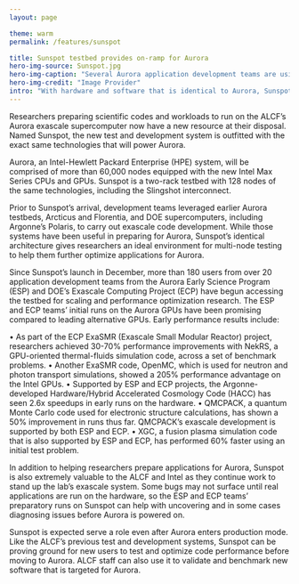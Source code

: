 ```yaml
---
layout: page

theme: warm
permalink: /features/sunspot

title: Sunspot testbed provides on-ramp for Aurora 
hero-img-source: Sunspot.jpg
hero-img-caption: "Several Aurora application development teams are using Sunspot for scaling and performance optimization research."
hero-img-credit: "Image Provider"
intro: "With hardware and software that is identical to Aurora, Sunspot gives researchers a valuable platform for advancing code development work."
---
```



Researchers preparing scientific codes and workloads to run on the ALCF’s Aurora exascale supercomputer now have a new resource at their disposal. Named Sunspot, the new test and development system is outfitted with the exact same technologies that will power Aurora. 

Aurora, an Intel-Hewlett Packard Enterprise (HPE) system, will be comprised of more than 60,000 nodes equipped with the new Intel Max Series CPUs and GPUs. Sunspot is a two-rack testbed with 128 nodes of the same technologies, including the Slingshot interconnect. 

Prior to Sunspot’s arrival, development teams leveraged earlier Aurora testbeds, Arcticus and Florentia, and DOE supercomputers, including Argonne’s Polaris, to carry out exascale code development. While those systems have been useful in preparing for Aurora, Sunspot’s identical architecture gives researchers an ideal environment for multi-node testing to help them further optimize applications for Aurora. 

Since Sunspot’s launch in December, more than 180 users from over 20 application development teams from the Aurora Early Science Program (ESP) and DOE’s Exascale Computing Project (ECP) have begun accessing the testbed for scaling and performance optimization research. The ESP and ECP teams’ initial runs on the Aurora GPUs have been promising compared to leading alternative GPUs. Early performance results include:

•	As part of the ECP ExaSMR (Exascale Small Modular Reactor) project, researchers achieved 30-70% performance improvements with NekRS, a GPU-oriented thermal-fluids simulation code, across a set of benchmark problems.
•	Another ExaSMR code, OpenMC, which is used for neutron and photon transport simulations, showed a 205% performance advantage on the Intel GPUs.
•	Supported by ESP and ECP projects, the Argonne-developed Hardware/Hybrid Accelerated Cosmology Code (HACC) has seen 2.6x speedups in early runs on the hardware. 
•	QMCPACK, a quantum Monte Carlo code used for electronic structure calculations, has shown a 50% improvement in runs thus far. QMCPACK’s exascale development is supported by both ESP and ECP. 
•	XGC, a fusion plasma simulation code that is also supported by ESP and ECP, has performed 60% faster using an initial test problem.

In addition to helping researchers prepare applications for Aurora, Sunspot is also extremely valuable to the ALCF and Intel as they continue work to stand up the lab’s exascale system. Some bugs may not surface until real applications are run on the hardware, so the ESP and ECP teams’ preparatory runs on Sunspot can help with uncovering and in some cases diagnosing issues before Aurora is powered on.

Sunspot is expected serve a role even after Aurora enters production mode. Like the ALCF’s previous test and development systems, Sunspot can be proving ground for new users to test and optimize code performance before moving to Aurora. ALCF staff can also use it to validate and benchmark new software that is targeted for Aurora. 
